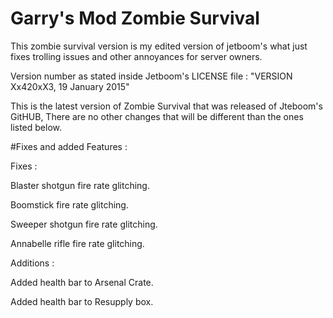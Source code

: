 # Garry's Mod Zombie Survival

This zombie survival version is my edited version of jetboom's what just fixes trolling issues and other annoyances for server owners.

Version number as stated inside Jetboom's LICENSE file : "VERSION Xx420xX3, 19 January 2015"

This is the latest version of Zombie Survival that was released of Jteboom's GitHUB, There are no other changes that will be different than the ones listed below.


#Fixes and added Features :

Fixes :

Blaster shotgun fire rate glitching.

Boomstick fire rate glitching.

Sweeper shotgun fire rate glitching.

Annabelle rifle fire rate glitching.

Additions :

Added health bar to Arsenal Crate.

Added health bar to Resupply box.
